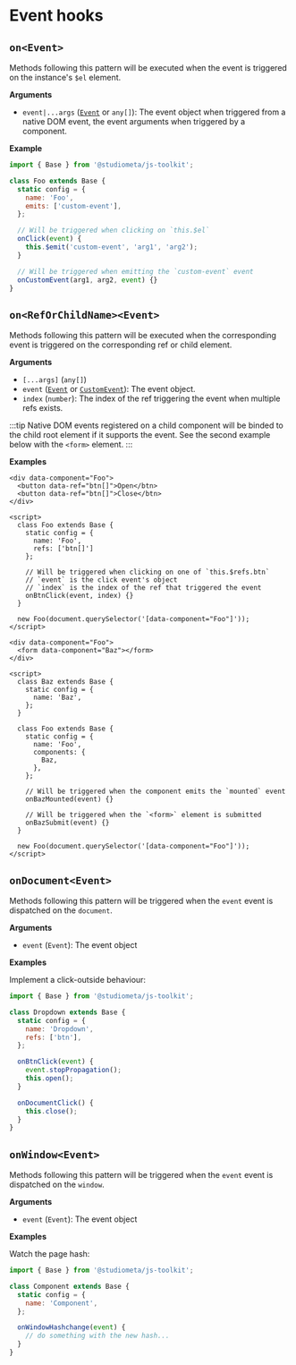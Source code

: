 # Event hooks

## `on<Event>`

Methods following this pattern will be executed when the event is triggered on the instance's `$el` element.

**Arguments**

- `event|...args` ([`Event`](https://developer.mozilla.org/en-US/docs/Web/API/Event) or `any[]`): The event object when triggered from a native DOM event, the event arguments when triggered by a component.

**Example**

```js {10-11,15}
import { Base } from '@studiometa/js-toolkit';

class Foo extends Base {
  static config = {
    name: 'Foo',
    emits: ['custom-event'],
  };

  // Will be triggered when clicking on `this.$el`
  onClick(event) {
    this.$emit('custom-event', 'arg1', 'arg2');
  }

  // Will be triggered when emitting the `custom-event` event
  onCustomEvent(arg1, arg2, event) {}
}
```

## `on<RefOrChildName><Event>`

Methods following this pattern will be executed when the corresponding event is triggered on the corresponding ref or child element.

**Arguments**

- `[...args]` (`any[]`)
- `event` ([`Event`](https://developer.mozilla.org/en-US/docs/Web/API/Event) or [`CustomEvent`](https://developer.mozilla.org/en-US/docs/Web/API/CustomEvent)): The event object.
- `index` (`number`): The index of the ref triggering the event when multiple refs exists.

:::tip
Native DOM events registered on a child component will be binded to the child root element if it supports the event. See the second example below with the `<form>` element.
:::

**Examples**

```html{2-3,13-16}
<div data-component="Foo">
  <button data-ref="btn[]">Open</btn>
  <button data-ref="btn[]">Close</btn>
</div>

<script>
  class Foo extends Base {
    static config = {
      name: 'Foo',
      refs: ['btn[]']
    };

    // Will be triggered when clicking on one of `this.$refs.btn`
    // `event` is the click event's object
    // `index` is the index of the ref that triggered the event
    onBtnClick(event, index) {}
  }

  new Foo(document.querySelector('[data-component="Foo"]'));
</script>
```

```html{2,20-21,23-24}
<div data-component="Foo">
  <form data-component="Baz"></form>
</div>

<script>
  class Baz extends Base {
    static config = {
      name: 'Baz',
    };
  }

  class Foo extends Base {
    static config = {
      name: 'Foo',
      components: {
        Baz,
      },
    };

    // Will be triggered when the component emits the `mounted` event
    onBazMounted(event) {}

    // Will be triggered when the `<form>` element is submitted
    onBazSubmit(event) {}
  }

  new Foo(document.querySelector('[data-component="Foo"]'));
</script>
```

## `onDocument<Event>`

Methods following this pattern will be triggered when the `event` event is dispatched on the `document`.

**Arguments**
- `event` (`Event`): The event object

**Examples**

Implement a click-outside behaviour:

```js {14-16}
import { Base } from '@studiometa/js-toolkit';

class Dropdown extends Base {
  static config = {
    name: 'Dropdown',
    refs: ['btn'],
  };

  onBtnClick(event) {
    event.stopPropagation();
    this.open();
  }

  onDocumentClick() {
    this.close();
  }
}
```

## `onWindow<Event>`

Methods following this pattern will be triggered when the `event` event is dispatched on the `window`.

**Arguments**
- `event` (`Event`): The event object

**Examples**

Watch the page hash:

```js {8-10}
import { Base } from '@studiometa/js-toolkit';

class Component extends Base {
  static config = {
    name: 'Component',
  };

  onWindowHashchange(event) {
    // do something with the new hash...
  }
}
```
